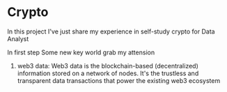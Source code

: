 # Crypto
In this project I've just share my experience in self-study crypto for Data Analyst

In first step Some new key world grab my attension
1. web3 data:
   Web3 data is the blockchain-based (decentralized) information stored on a network of nodes. It's the trustless and transparent data transactions that power the existing web3 ecosystem

